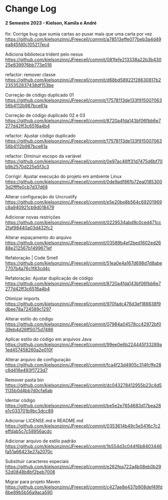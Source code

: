 # Change Log

#### 2 Semestre 2023 - Kielson, Kamila e André

fix: Corrige bug que sumia cartas ao puxar mais que uma carta por vez <br/>
https://github.com/kielsonzinn/JFreecell/commit/a78513effe077beb3a4d49ea845fd0c105217ecd

Adiciona biblioteca trident pelo nexus  <br/>
https://github.com/kielsonzinn/JFreecell/commit/081fefe213338a22b3b43025e839976bb773e016 

refactor: remover classe <br/>
https://github.com/kielsonzinn/JFreecell/commit/d68bd58922f28630817b2235352837438df153be

Correção de código duplicado 01 <br/>
https://github.com/kielsonzinn/JFreecell/commit/17578113de133f91500706356b4112b987bce61a

Correção de código duplicado 02 e 03 <br/>
https://github.com/kielsonzinn/JFreecell/commit/8720a4fda143bf06fbb6e7277d42ff3c6516a4b4

refactor: Ajustar código duplicado <br/>
https://github.com/kielsonzinn/JFreecell/commit/17578113de133f91500706356b4112b987bce61a

refactor: Diminuir escopo da variável <br/>
https://github.com/kielsonzinn/JFreecell/commit/0e97ac46ff31d7475d6bf70b9b2570d225e5f3c3

Corrigir: Ajustar execução do projeto em ambiente Linux <br/>
https://github.com/kielsonzinn/JFreecell/commit/0de9adf86fb72ea01853003d2ffffe0cb7d37d68

Alterar configuração do Uncrustify <br/>
https://github.com/kielsonzinn/JFreecell/commit/e5e20be8b564c69201969c8a940921cb9d018479

Adicionar novas restrições <br/>
https://github.com/kielsonzinn/JFreecell/commit/0229534abd9c0ced471cc2faf98440a03d432fc2

Alterar espaçamento do arquivo <br/>
https://github.com/kielsonzinn/JFreecell/commit/03589b4ef2bed1602ed2688e212567b1499671ef

Refatoração | Code Smell <br/>
https://github.com/kielsonzinn/JFreecell/commit/51ea0e4a167d698d7d8abe7707b4a76c1f83cd4c

Refatoração: Ajustar duplicação de código <br/>
https://github.com/kielsonzinn/JFreecell/commit/8720a4fda143bf06fbb6e7277d42ff3c6516a4b4

Otimizar imports <br/>
https://github.com/kielsonzinn/JFreecell/commit/970fadc476d3ef188838f9dbee78a724589c1297

Alterar estilo do código <br/>
https://github.com/kielsonzinn/JFreecell/commit/07984a04578cc42972bf039eb4d26ff5075d7486

Aplicar estilo do código em arquivos Java <br/>
https://github.com/kielsonzinn/JFreecell/commit/99ee0e6b224445f33289a1ed457458260a2e010f

Alterar arquivo de configuração <br/>
https://github.com/kielsonzinn/JFreecell/commit/fca4f23d4905c314fcffe28c6d416e493f1723d7

Remover pasta bin <br/>
https://github.com/kielsonzinn/JFreecell/commit/dc043278412955b23c4d51135b0d4bb7d0cfa6ab

Identar código <br/>
https://github.com/kielsonzinn/JFreecell/commit/be5e2e7654683d17bea28e1c033701b9bc3dcc89

Adicionar LICENSE.md e README.md <br/>
https://github.com/kielsonzinn/JFreecell/commit/0353614b49c5e5416c7c2effdab5c7c58956acdc

Adicionar arquivo de estilo padrão <br/>
https://github.com/kielsonzinn/JFreecell/commit/1b554d3c044f6b8403446fa51a66423e27a2070c

Substituir caracteres especiais <br/>
https://github.com/kielsonzinn/JFreecell/commit/e262fea722a4b08eb0b2952d0848b8bf2beb7008

Migrar para projeto Maven <br/>
https://github.com/kielsonzinn/JFreecell/commit/c427ae8e437b908def49fd6be89b5b56a9aca590
